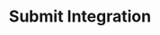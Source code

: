 ---
title: 4. Submit Integration
description:
  Step-by-step instructions on how to integrate your project into the AvatarConnect Bridge
---